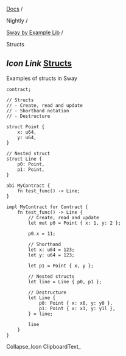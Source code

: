 [Docs](https://docs.fuel.network/) /

Nightly  /

[Sway by Example Lib](https://docs.fuel.network/docs/nightly/sway-by-example-lib/) /

Structs

## _Icon Link_ [Structs](https://docs.fuel.network/docs/nightly/sway-by-example-lib/structs/\#structs)

Examples of structs in Sway

```fuel_Box fuel_Box-idXKMmm-css
contract;

// Structs
// - Create, read and update
// - Shorthand notation
// - Destructure

struct Point {
    x: u64,
    y: u64,
}

// Nested struct
struct Line {
    p0: Point,
    p1: Point,
}

abi MyContract {
    fn test_func() -> Line;
}

impl MyContract for Contract {
    fn test_func() -> Line {
        // Create, read and update
        let mut p0 = Point { x: 1, y: 2 };

        p0.x = 11;

        // Shorthand
        let x: u64 = 123;
        let y: u64 = 123;

        let p1 = Point { x, y };

        // Nested structs
        let line = Line { p0, p1 };

        // Destructure
        let Line {
            p0: Point { x: x0, y: y0 },
            p1: Point { x: x1, y: y1l },
        } = line;

        line
    }
}

```

Collapse_Icon ClipboardText_
